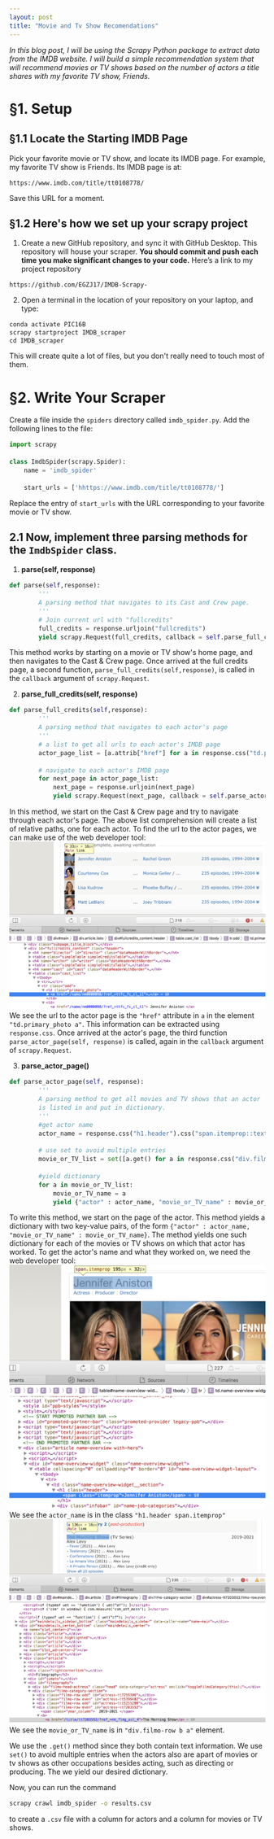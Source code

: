 ```yaml
---
layout: post
title: "Movie and Tv Show Recomendations"
---
```


*In this blog post, I will be using the Scrapy Python package to extract data from the IMDB website. I will build a simple recommendation system that will recommend movies or TV shows based on the number of actors a title shares with my favorite TV show, Friends.*

# §1. Setup
## §1.1 Locate the Starting IMDB Page

Pick your favorite movie or TV show, and locate its IMDB page. For example, my favorite TV show is Friends. Its IMDB page is at:
```
https://www.imdb.com/title/tt0108778/
```
Save this URL for a moment.

## §1.2 Here's how we set up your scrapy project
1. Create a new GitHub repository, and sync it with GitHub Desktop. This repository will house your scraper. **You should commit and push each time you make significant changes to your code.**
Here’s a link to my project repository
```
https://github.com/EGZJ17/IMDB-Scrapy-
```
2. Open a terminal in the location of your repository on your laptop, and type: 
```
conda activate PIC16B
scrapy startproject IMDB_scraper
cd IMDB_scraper
```
This will create quite a lot of files, but you don't really need to touch most of them.

# §2. Write Your Scraper

Create a file inside the `spiders` directory called `imdb_spider.py`. Add the following lines to the file: 

```python
import scrapy

class ImdbSpider(scrapy.Spider):
    name = 'imdb_spider'
    
    start_urls = ['hhttps://www.imdb.com/title/tt0108778/']
```
Replace the entry of `start_urls` with the URL corresponding to your favorite movie or TV show. 

## 2.1 Now, implement three parsing methods for the `ImdbSpider` class.

1. **parse(self, response)**
``` python
def parse(self,response):
        '''
        A parsing method that navigates to its Cast and Crew page.
        '''
        # Join current url with "fullcredits"
        full_credits = response.urljoin("fullcredits")
        yield scrapy.Request(full_credits, callback = self.parse_full_credits)
```
This method works by starting on a movie or TV show's home page, and then navigates to the Cast & Crew page. Once arrived at the full credits page, a second function, `parse_full_credits(self,response)`, is called in the `callback` argument of `scrapy.Request`.

2. **parse_full_credits(self, response)**
``` python
def parse_full_credits(self,response):
        '''
        A parsing method that navigates to each actor's page
        '''
        # a list to get all urls to each actor's IMDB page
        actor_page_list = [a.attrib["href"] for a in response.css("td.primary_photo a")]

        # navigate to each actor's IMDB page
        for next_page in actor_page_list:
            next_page = response.urljoin(next_page)
            yield scrapy.Request(next_page, callback = self.parse_actor_page)
```
In this method, we start on the Cast & Crew page and try to navigate through each actor's page. The above list comprehension will create a list of relative paths, one for each actor. To find the url to the actor pages, we can make use of the web developer tool: 
![Primary-Photo.png](/images/Primary-Photo.png)
We see the url to the actor page is the `"href"` attribute in `a` in the element `"td.primary_photo a"`. This information can be extracted using `response.css`. Once arrived at the actor's page, the third function `parse_actor_page(self, response)` is called, again in the `callback` argument of `scrapy.Request`.

3. **parse_actor_page()**
``` python
def parse_actor_page(self, response):
        '''
        A parsing method to get all movies and TV shows that an actor
        is listed in and put in dictionary.
        '''
        #get actor name
        actor_name = response.css("h1.header").css("span.itemprop::text").get()

        # use set to avoid multiple entries
        movie_or_TV_list = set([a.get() for a in response.css("div.filmo-row b").css("a::text")])
        
        #yield dictionary
        for a in movie_or_TV_list:
            movie_or_TV_name = a
            yield {"actor" : actor_name, "movie_or_TV_name" : movie_or_TV_name}
```
To write this method, we start on the page of the actor. This method yields a dictionary with two key-value pairs, of the form `{"actor" : actor_name, "movie_or_TV_name" : movie_or_TV_name}`. The method yields one such dictionary for each of the movies or TV shows on which that actor has worked. To get the actor's name and what they worked on, we need the web developer tool: 
![actor_name.png](/images/actor_name.png)
We see the `actor_name` is in the class `"h1.header span.itemprop"`
![Movie-tv.png](/images/Movie-tv.png)
We see the `movie_or_TV_name` is in `"div.filmo-row b a"` element.

We use the `.get()` method since they both contain text information. We use `set()` to avoid multiple entries when the actors also are apart of movies or tv shows as other occupations besides acting, such as directing or producing. The we yield our desired dictionary. 

Now, you can run the command 
```bash
scrapy crawl imdb_spider -o results.csv
```
to create a `.csv` file with a column for actors and a column for movies or TV shows. 
